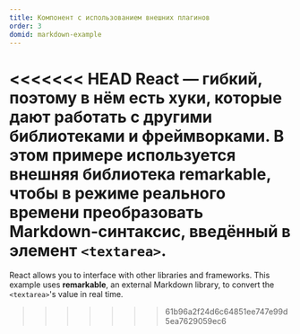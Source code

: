 ```yaml
---
title: Компонент с использованием внешних плагинов
order: 3
domid: markdown-example
---
```


<<<<<<< HEAD
React — гибкий, поэтому в нём есть хуки, которые дают работать с другими библиотеками и фреймворками. В этом примере используется внешняя библиотека **remarkable**, чтобы в режиме реального времени преобразовать Markdown-синтаксис, введённый в элемент `<textarea>`.
=======
React allows you to interface with other libraries and frameworks. This example uses **remarkable**, an external Markdown library, to convert the `<textarea>`'s value in real time.
>>>>>>> 61b96a2f24d6c64851ee747e99d5ea7629059ec6
